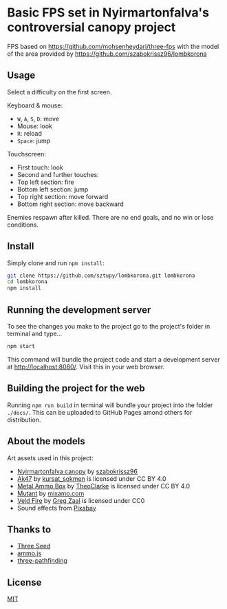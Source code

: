 # Basic FPS set in Nyirmartonfalva's controversial canopy project

FPS based on https://github.com/mohsenheydari/three-fps with the model of the area provided by https://github.com/szabokrissz96/lombkorona

## Usage

Select a difficulty on the first screen.

Keyboard & mouse:
* `W`, `A`, `S`, `D`: move
* Mouse: look
* `R`: reload
* `Space`: jump

Touchscreen:
* First touch: look
* Second and further touches:
 * Top left section: fire
 * Bottom left section: jump
 * Top right section: move forward
 * Bottom right section: move backward

Enemies respawn after killed. There are no end goals, and no win or lose conditions.

## Install
Simply clone and run `npm install`:

```bash
git clone https://github.com/sztupy/lombkorona.git lombkorona
cd lombkorona
npm install
```

## Running the development server
To see the changes you make to the project go to the project's folder in terminal and type...

```bash
npm start
```

This command will bundle the project code and start a development server at [http://localhost:8080/](http://localhost:8080/). Visit this in your web browser.

## Building the project for the web
Running `npm run build` in terminal will bundle your project into the folder `./docs/`. This can be uploaded to GitHub Pages amond others for distribution.

## About the models
Art assets used in this project:

* [Nyirmartonfalva canopy](https://github.com/szabokrissz96/lombkorona) by [szabokrissz96](https://github.com/szabokrissz96)
* [Ak47](https://skfb.ly/6UEL9) by [kursat_sokmen](https://sketchfab.com/kursat_sokmen) is licensed under CC BY 4.0
* [Metal Ammo Box](https://skfb.ly/6UAQY) by [TheoClarke](https://sketchfab.com/TheoClarke) is licensed under CC BY 4.0
* [Mutant](https://mixamo.com) by [mixamo.com](https://mixamo.com)
* [Veld Fire](https://hdrihaven.com/hdri/?h=veld_fire) by [Greg Zaal](https://hdrihaven.com/hdris/?a=Greg%20Zaal) is licensed under CC0
* Sound effects from [Pixabay](https://pixabay.com/)

## Thanks to
* [Three Seed](https://github.com/edwinwebb/three-seed)
* [ammo.js](https://github.com/kripken/ammo.js/)
* [three-pathfinding](https://github.com/donmccurdy/three-pathfinding)

## License
[MIT](https://github.com/sztupy/lombkorona/blob/master/LICENSE)
